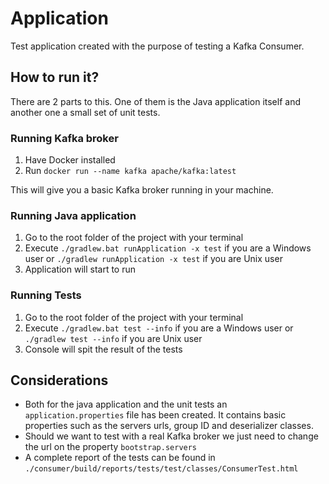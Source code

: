 # Application

Test application created with the purpose of testing a Kafka Consumer.

## How to run it?

There are 2 parts to this. One of them is the Java application itself and another one a small set of unit tests.

### Running Kafka broker
1. Have Docker installed
2. Run `docker run --name kafka apache/kafka:latest`

This will give you a basic Kafka broker running in your machine.

### Running Java application
1. Go to the root folder of the project with your terminal
2. Execute `./gradlew.bat runApplication -x test` if you are a Windows user or `./gradlew runApplication -x test` if you are Unix user
3. Application will start to run

### Running Tests
1. Go to the root folder of the project with your terminal
2. Execute `./gradlew.bat test --info` if you are a Windows user or `./gradlew test --info` if you are Unix user
3. Console will spit the result of the tests

## Considerations
- Both for the java application and the unit tests an `application.properties` file has been created. It contains basic properties such as the servers urls, group ID and deserializer classes.
- Should we want to test with a real Kafka broker we just need to change the url on the property `bootstrap.servers`
- A complete report of the tests can be found in `./consumer/build/reports/tests/test/classes/ConsumerTest.html`